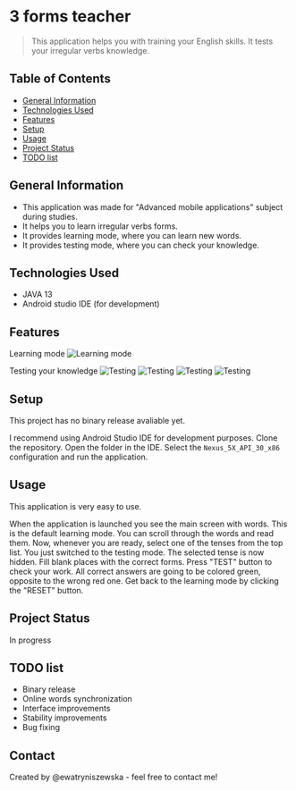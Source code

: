 # 3 forms teacher
> This application helps you with training your English
> skills. It tests your irregular verbs knowledge.

## Table of Contents
* [General Information](#general-information)
* [Technologies Used](#technologies-used)
* [Features](#features)
* [Setup](#setup)
* [Usage](#usage)
* [Project Status](#project-status)
* [TODO list](#todo-list)

## General Information
* This application was made for "Advanced mobile
  applications" subject during studies.
* It helps you to learn irregular verbs forms.
* It provides learning mode, where you can learn new
  words.
* It provides testing mode, where you can check your
  knowledge.


## Technologies Used
- JAVA 13
- Android studio IDE (for development)


## Features
Learning mode
![Learning mode](documentation/main.png)

Testing your knowledge
![Testing](documentation/infinitive.png)
![Testing](documentation/test.png)
![Testing](documentation/pastpart.png)
![Testing](documentation/test2.png)

## Setup
This project has no binary release avaliable yet.

I recommend using Android Studio IDE for development 
purposes. Clone the repository. Open the folder in the 
IDE. Select the `Nexus_5X_API_30_x86` configuration and
run the application.

## Usage
This application is very easy to use.

When the application is launched you see the main screen
with words. This is the default learning mode. You can
scroll through the words and read them.
Now, whenever you are ready, select one of the tenses
from the top list. You just switched to the testing
mode. The selected tense is now hidden. Fill blank
places with the correct forms. Press "TEST" button to
check your work. All correct answers are going to be
colored green, opposite to the wrong red one.
Get back to the learning mode by clicking the "RESET"
button.


## Project Status
In progress


## TODO list
* Binary release
* Online words synchronization
* Interface improvements
* Stability improvements
* Bug fixing


## Contact
Created by @ewatryniszewska - feel free to contact me!

